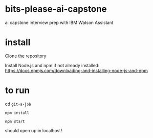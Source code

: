 # bits-please-ai-capstone
ai capstone interview prep with IBM Watson Assistant 

# install
Clone the repository

Install Node.js and npm if not already installed: https://docs.npmjs.com/downloading-and-installing-node-js-and-npm

# to run
cd `git-a-job`

`npm install`

`npm start`

should open up in localhost!

